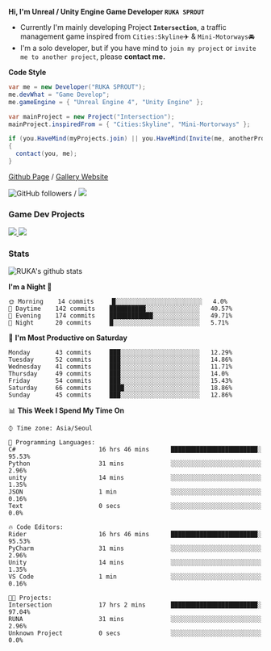 **Hi, I'm Unreal / Unity Engine Game Developer `RUKA SPROUT`**

- Currently I'm mainly developing Project **`Intersection`**, a traffic management game inspired from `Cities:Skyline`✈️ & `Mini-Motorways`🚘
- I'm a solo developer, but if you have mind to `join my project` or `invite me to another project`, please **contact me.**

**Code Style**

```csharp
var me = new Developer("RUKA SPROUT");
me.devWhat = "Game Develop";
me.gameEngine = { "Unreal Engine 4", "Unity Engine" };
```

```csharp
var mainProject = new Project("Intersection");
mainProject.inspiredFrom = { "Cities:Skyline", "Mini-Mortorways" };

if (you.HaveMind(myProjects.join) || you.HaveMind(Invite(me, anotherProject)))
{
  contact(you, me);
}
```

[Github Page](https://lutca1320.github.io/) / [Gallery Website](https://rukasp.xyz/)

![GitHub followers](https://img.shields.io/github/followers/lutca1320?label=Follow&style=social) / [![](https://img.shields.io/badge/Gmail-lutca1320%40gmail.com-blue)](mailto:lutca1320@gmail.com)

### Game Dev Projects

<a href="https://github.com/lutca1320/Intersection">
  <img src="https://github-readme-stats.vercel.app/api/pin/?username=lutca1320&repo=Intersection" />
</a>
<a href="https://github.com/lutca1320/Together">
  <img src="https://github-readme-stats.vercel.app/api/pin/?username=lutca1320&repo=Together" />
</a>


### Stats

![RUKA's github stats](https://github-readme-stats.vercel.app/api?username=lutca1320&show_icons=true&include_all_commits=true&count_private=true&hide=contribs,prs)

<!--START_SECTION:waka-->
**I'm a Night 🦉** 

```text
🌞 Morning    14 commits     █░░░░░░░░░░░░░░░░░░░░░░░░   4.0% 
🌆 Daytime    142 commits    ██████████░░░░░░░░░░░░░░░   40.57% 
🌃 Evening    174 commits    ████████████░░░░░░░░░░░░░   49.71% 
🌙 Night      20 commits     █░░░░░░░░░░░░░░░░░░░░░░░░   5.71%

```
📅 **I'm Most Productive on Saturday** 

```text
Monday       43 commits     ███░░░░░░░░░░░░░░░░░░░░░░   12.29% 
Tuesday      52 commits     ███░░░░░░░░░░░░░░░░░░░░░░   14.86% 
Wednesday    41 commits     ███░░░░░░░░░░░░░░░░░░░░░░   11.71% 
Thursday     49 commits     ███░░░░░░░░░░░░░░░░░░░░░░   14.0% 
Friday       54 commits     ███░░░░░░░░░░░░░░░░░░░░░░   15.43% 
Saturday     66 commits     ████░░░░░░░░░░░░░░░░░░░░░   18.86% 
Sunday       45 commits     ███░░░░░░░░░░░░░░░░░░░░░░   12.86%

```


📊 **This Week I Spend My Time On** 

```text
⌚︎ Time zone: Asia/Seoul

💬 Programming Languages: 
C#                       16 hrs 46 mins      ████████████████████████░   95.53% 
Python                   31 mins             ░░░░░░░░░░░░░░░░░░░░░░░░░   2.96% 
unity                    14 mins             ░░░░░░░░░░░░░░░░░░░░░░░░░   1.35% 
JSON                     1 min               ░░░░░░░░░░░░░░░░░░░░░░░░░   0.16% 
Text                     0 secs              ░░░░░░░░░░░░░░░░░░░░░░░░░   0.0%

🔥 Code Editors: 
Rider                    16 hrs 46 mins      ████████████████████████░   95.53% 
PyCharm                  31 mins             ░░░░░░░░░░░░░░░░░░░░░░░░░   2.96% 
Unity                    14 mins             ░░░░░░░░░░░░░░░░░░░░░░░░░   1.35% 
VS Code                  1 min               ░░░░░░░░░░░░░░░░░░░░░░░░░   0.16%

🐱‍💻 Projects: 
Intersection             17 hrs 2 mins       ████████████████████████░   97.04% 
RUNA                     31 mins             ░░░░░░░░░░░░░░░░░░░░░░░░░   2.96% 
Unknown Project          0 secs              ░░░░░░░░░░░░░░░░░░░░░░░░░   0.0%

```


<!--END_SECTION:waka-->
